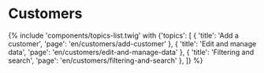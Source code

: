 # Customers

{% include 'components/topics-list.twig' with {'topics': [
  { 'title': 'Add a customer', 'page': 'en/customers/add-customer' },
  { 'title': 'Edit and manage data', 'page': 'en/customers/edit-and-manage-data' },
  { 'title': 'Filtering and search', 'page': 'en/customers/filtering-and-search' },
]} %}